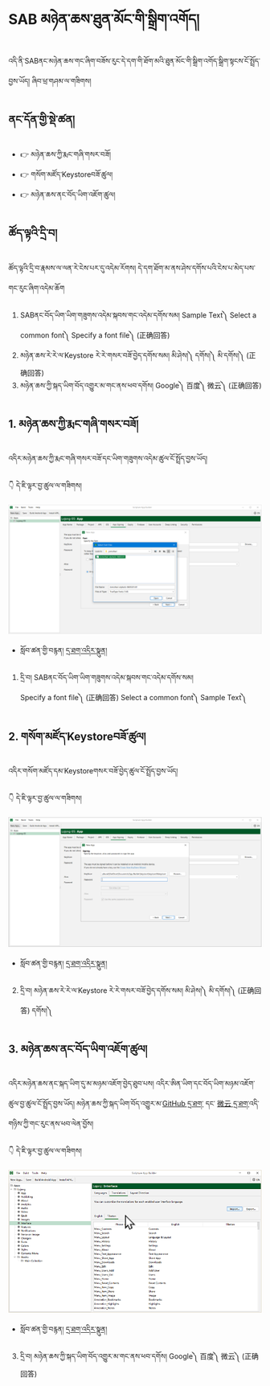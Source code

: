 # SAB མཉེན་ཆས་ཐུན་མོང་གི་སྒྲིག་འགོད།

འདི་ནི་SABནང་མཉེན་ཆས་གང་ཞིག་བཟོས་རུང་དེ་དག་གི་ཐོག་མའི་ཐུན་མོང་གི་སྒྲིག་འགོད་སྒྲིག་སྟངས་ངོ་སྤྲོད་བྱས་ཡོད། ཞིབ་ཕྲ་གཤམ་ལ་གཟིགས།

## ནང་དོན་གྱི་སྡེ་ཚན།

- 👉 མཉེན་ཆས་ཀྱི་རྨང་གཞི་གསར་བཟོ།
- 👉 གསོག་མཛོད་Keystoreབཟོ་ཚུལ།
- 👉 མཉེན་ཆས་ནང་བོད་ཡིག་འཇོག་ཚུལ།


## ཚོད་ལྟའི་དྲི་བ།

ཚོད་ལྟའི་དྲི་བ་རྣམས་ལ་ལན་རེ་ངེས་པར་དུ་འདེམ་རོགས། དེ་དག་ཐོག་མ་ནས་ཤེས་དགོས་པའི་ངེས་པ་མེད་པས་གང་རུང་ཞིག་འདེམ་ཆོག

1. SABནང་བོད་ཡིག་ཡིག་གཟུགས་འདེམ་སྐབས་གང་འདེམ་དགོས་སམ། Sample Text༽ Select a common font༽ Specify a font file༽ (正确回答)
2. མཉེན་ཆས་རེ་རེ་ལ་Keystore རེ་རེ་གསར་བཟོ་བྱེད་དགོས་སམ། མི་ཤེས།༽ དགོས།༽ མི་དགོས།༽ (正确回答)
3. མཉེན་ཆས་ཀྱི་སྐད་ཡིག་བོད་འགྱུར་མ་གང་ནས་ཕབ་དགོས། Google༽ 百度༽ 微云༽ (正确回答)

## 1. མཉེན་ཆས་ཀྱི་རྨང་གཞི་གསར་བཟོ།

འདིར་མཉེན་ཆས་ཀྱི་རྨང་གཞི་གསར་བཟོ་དང་ཡིག་གཟུགས་འདེམ་ཚུལ་ངོ་སྤྲོད་བྱས་ཡོད།

👇 དེ་ཇི་ལྟར་བྱ་ཚུལ་ལ་གཟིགས།

![800](images/000001.png)

- སློབ་ཚན་གྱི་བརྙན། [དྲ་ཐག་འདིར་སྣུན།](https://drive.google.com/file/d/1c5zC3cbJAqXact4JjmBfLgynwQROkZ3S/view?usp=sharing)

1. དྲི་བ། SABནང་བོད་ཡིག་ཡིག་གཟུགས་འདེམ་སྐབས་གང་འདེམ་དགོས་སམ།  
Specify a font file༽ (正确回答) Select a common font༽ Sample Text༽  
## 2. གསོག་མཛོད་Keystoreབཟོ་ཚུལ།

འདིར་གསོག་མཛོད་དམ་Keystoreགསར་བཟོ་བྱེད་ཚུལ་ངོ་སྤྲོད་བྱས་ཡོད།

👇 དེ་ཇི་ལྟར་བྱ་ཚུལ་ལ་གཟིགས།

![800](images/000002.png)


- སློབ་ཚན་གྱི་བརྙན། [དྲ་ཐག་འདིར་སྣུན།](https://drive.google.com/file/d/1Z3qdcF-cMHcrb-BS3UjZvTz6r9hx3a-x/view?usp=sharing)

2. དྲི་བ། མཉེན་ཆས་རེ་རེ་ལ་Keystore རེ་རེ་གསར་བཟོ་བྱེད་དགོས་སམ། མི་ཤེས།༽ མི་དགོས།༽ (正确回答) དགོས།༽

## 3. མཉེན་ཆས་ནང་བོད་ཡིག་འཇོག་ཚུལ།

འདིར་མཉེན་ཆས་ནང་སྐད་ཡིག་དུ་མ་མཉམ་འཇོག་བྱེད་ཐུབ་པས། འདིར་ཨིན་ཡིག་དང་བོད་ཡིག་མཉམ་འཇོག་ཚུལ་བྱ་ཚུལ་ངོ་སྤྲོད་བྱས་ཡོད། མཉེན་ཆས་ཀྱི་སྐད་ཡིག་བོད་འགྱུར་མ་[GitHub དྲ་ཐག་](https://github.com/tadhondup/Localization-for-SAB/releases/download/v1.0/newest.localization.of.SAB.txt) དང་ [微云 དྲ་ཐག་](https://share.weiyun.com/wpUD5CY3)འདི་གཉིས་ཀྱི་གང་རུང་ནས་ཕབ་ལེན་བྱོས།

👇 དེ་ཇི་ལྟར་བྱ་ཚུལ་ལ་གཟིགས།

![800](images/000003.png)
 

- སློབ་ཚན་གྱི་བརྙན། [དྲ་ཐག་འདིར་སྣུན།](https://drive.google.com/file/d/1w8RifguRbPfrtUXxM75DOrnsrMeXnf5W/view?usp=sharing)


3. དྲི་བ། མཉེན་ཆས་ཀྱི་སྐད་ཡིག་བོད་འགྱུར་མ་གང་ནས་ཕབ་དགོས། Google༽ 百度༽ 微云༽ (正确回答)

